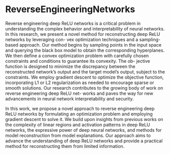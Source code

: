 # ReverseEngineeringNetworks

Reverse engineering deep ReLU networks is a critical problem in understanding the complex behavior and interpretability of neural networks. In this research, we present a novel method for reconstructing deep ReLU networks by leveraging con- vex optimization techniques and a sampling-based approach. Our method begins by sampling points in the input space and querying the black box model to obtain the corresponding hyperplanes. We then define a convex optimization problem with carefully chosen constraints and conditions to guarantee its convexity. The ob- jective function is designed to minimize the discrepancy between the reconstructed network’s output and the target model’s output, subject to the constraints. We employ gradient descent to optimize the objective function, incorporating L1 or L2 regularization as needed to encourage sparse or smooth solutions. Our research contributes to the growing body of work on reverse engineering deep ReLU net- works and paves the way for new advancements in neural network interpretability and security.

In this work, we propose a novel approach to reverse engineering deep ReLU networks by formulating an optimization problem and employing gradient descent to solve it. We build upon insights from previous works on the complexity of linear regions and activation patterns in deep ReLU networks, the expressive power of deep neural networks, and methods for model reconstruction from model explanations. Our approach aims to advance the understanding of deep ReLU networks and provide a practical method for reconstructing them from limited information.
